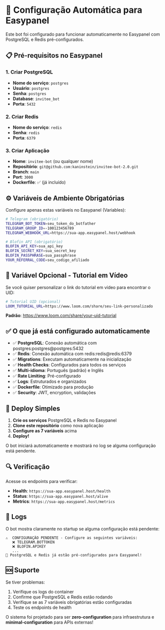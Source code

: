 # 🚀 Configuração Automática para Easypanel

Este bot foi configurado para funcionar automaticamente no Easypanel com PostgreSQL e Redis pré-configurados.

## 📋 Pré-requisitos no Easypanel

### 1. Criar PostgreSQL
- **Nome do serviço**: `postgres`
- **Usuário**: `postgres` 
- **Senha**: `postgres`
- **Database**: `invitee_bot`
- **Porta**: `5432`

### 2. Criar Redis
- **Nome do serviço**: `redis`
- **Senha**: `redis`
- **Porta**: `6379`

### 3. Criar Aplicação
- **Nome**: `invitee-bot` (ou qualquer nome)
- **Repositório**: `git@github.com:kaninstein/invitee-bot-2.0.git`
- **Branch**: `main`
- **Port**: `3000`
- **Dockerfile**: ✅ (já incluído)

## ⚙️ Variáveis de Ambiente Obrigatórias

Configure apenas estas variáveis no Easypanel (Variables):

```bash
# Telegram (obrigatório)
TELEGRAM_BOT_TOKEN=seu_token_do_botfather
TELEGRAM_GROUP_ID=-100123456789
TELEGRAM_WEBHOOK_URL=https://sua-app.easypanel.host/webhook

# Blofin API (obrigatório)
BLOFIN_API_KEY=sua_api_key
BLOFIN_SECRET_KEY=sua_secret_key  
BLOFIN_PASSPHRASE=sua_passphrase
YOUR_REFERRAL_CODE=seu_codigo_afiliado
```

## 🎥 Variável Opcional - Tutorial em Vídeo

Se você quiser personalizar o link do tutorial em vídeo para encontrar o UID:

```bash
# Tutorial UID (opcional)
LOOM_TUTORIAL_URL=https://www.loom.com/share/seu-link-personalizado
```

**Padrão**: https://www.loom.com/share/your-uid-tutorial

## ✅ O que já está configurado automaticamente

- ✅ **PostgreSQL**: Conexão automática com postgres:postgres@postgres:5432
- ✅ **Redis**: Conexão automática com redis:redis@redis:6379
- ✅ **Migrations**: Executam automaticamente na inicialização
- ✅ **Health Checks**: Configurados para todos os serviços
- ✅ **Multi-idioma**: Português (padrão) e Inglês
- ✅ **Rate Limiting**: Pré-configurado
- ✅ **Logs**: Estruturados e organizados
- ✅ **Dockerfile**: Otimizado para produção
- ✅ **Security**: JWT, encryption, validações

## 🚀 Deploy Simples

1. **Crie os serviços** PostgreSQL e Redis no Easypanel
2. **Clone este repositório** como nova aplicação
3. **Configure as 7 variáveis** acima
4. **Deploy!** 

O bot iniciará automaticamente e mostrará no log se alguma configuração está pendente.

## 🔍 Verificação

Acesse os endpoints para verificar:

- **Health**: `https://sua-app.easypanel.host/health`
- **Status**: `https://sua-app.easypanel.host/alive`
- **Metrics**: `https://sua-app.easypanel.host/metrics`

## 📝 Logs

O bot mostra claramente no startup se alguma configuração está pendente:

```
⚠️  CONFIGURAÇÃO PENDENTE - Configure as seguintes variáveis:
   ❌ TELEGRAM.BOTTOKEN
   ❌ BLOFIN.APIKEY
   ...
🚀 PostgreSQL e Redis já estão pré-configurados para Easypanel!
```

## 🆘 Suporte

Se tiver problemas:

1. Verifique os logs do container
2. Confirme que PostgreSQL e Redis estão rodando
3. Verifique se as 7 variáveis obrigatórias estão configuradas
4. Teste os endpoints de health

O sistema foi projetado para ser **zero-configuration** para infraestrutura e **minimal-configuration** para APIs externas!